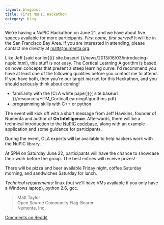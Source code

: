 ```yaml
---
layout: blogpost
title: First NuPIC Hackathon
category: blog
---
```


We're having a NuPIC Hackathon on June 21, and we have about five spaces available for more participants. *First come, first served!* It will be in the San Francisco Bay Area. If you are interested in attending, please contact me directly at <matt@numenta.org>.

Like Jeff [said earlier]({{ site.baseurl }}/news/2013/06/03/introducing-nupic.html), this stuff is not easy. The Cortical Learning Algorithm is based on novel concepts that present a steep learning curve. I'd recommend you have at least one of the following qualities before you contact me to attend. If you have both, then you're our target market for this Hackathon, and you should seriously think about coming!

- familiarity with the [CLA white paper]({{ site.baseurl }}/resources/HTM_CorticalLearningAlgorithms.pdf)
- programming skills with C++ or python

The event will kick off with a short message from Jeff Hawkins, founder of Numenta and author of **On Intelligence**. Afterwards, there will be a technical introduction to the [NuPIC codebase](http://github.com/numenta/nupic), along with an example application and some guidance for participants.

During the event, CLA experts will be available to help hackers work with the NuPIC library.

At 5PM on Saturday June 22, participants will have the chance to showcase their work before the group. The best entries will receive prizes!

There will be pizza and beer available Friday night, coffee Saturday morning, and sandwiches Saturday for lunch.

*Technical requirements:* linux (but we'll have VMs available if you only have a Windows laptop), python 2.6, gcc.

> Matt Taylor <br/>
> Open Source Community Flag-Bearer <br/>
> Numenta, Inc.

[Comments on Reddit](http://www.reddit.com/r/MachineLearning/comments/1g4vi9/first_nupic_hackathon/)
